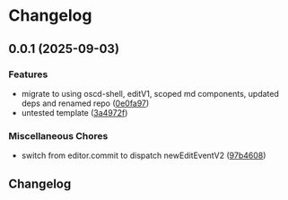 # Changelog

## 0.0.1 (2025-09-03)


### Features

* migrate to using oscd-shell, editV1, scoped md components, updated deps and renamed repo ([0e0fa97](https://github.com/OMICRONEnergyOSS/oscd-editor-template/commit/0e0fa975118ea9137d64a3288395a25ea03df68f))
* untested template ([3a4972f](https://github.com/OMICRONEnergyOSS/oscd-editor-template/commit/3a4972f4a0c1b1f936becea831ce0525c22dcd92))


### Miscellaneous Chores

* switch from editor.commit to dispatch newEditEventV2 ([97b4608](https://github.com/OMICRONEnergyOSS/oscd-editor-template/commit/97b46083c5dca3c71a01add08513aea5fc94cc06))

## Changelog
